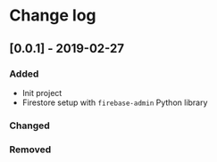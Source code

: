 # Change log

## [0.0.1] - 2019-02-27

### Added
- Init project
- Firestore setup with `firebase-admin` Python library

### Changed

### Removed